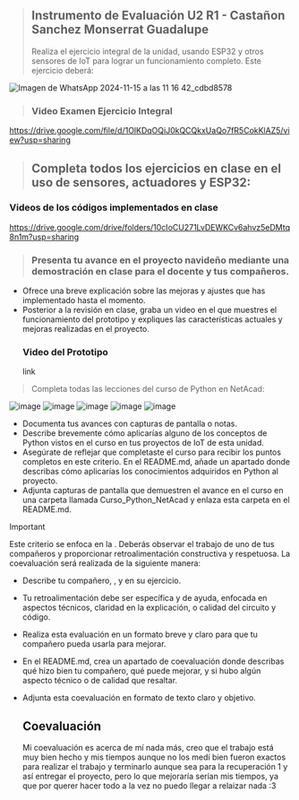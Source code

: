 > ## Instrumento de Evaluación U2 R1 - Castañon Sanchez Monserrat Guadalupe
> Realiza el ejercicio integral de la unidad, usando ESP32 y otros sensores
de IoT para lograr un funcionamiento completo. Este ejercicio deberá:

![Imagen de WhatsApp 2024-11-15 a las 11 16 42_cdbd8578](https://github.com/user-attachments/assets/f5092b00-54b7-4d74-a866-ce721115019c)

> ### Video Examen Ejercicio Integral
https://drive.google.com/file/d/1OlKDqOQiJ0kQCQkxUaQo7fR5CokKlAZ5/view?usp=sharing

> ## Completa todos los ejercicios en clase en el uso de sensores, actuadores y ESP32:
  ### Videos de los códigos implementados en clase
https://drive.google.com/drive/folders/10cIoCU271LvDEWKCv6ahvz5eDMtq8n1m?usp=sharing

> ### Presenta tu avance en el proyecto navideño mediante una demostración en clase para el docente y tus compañeros.

- Ofrece una breve explicación sobre las mejoras y ajustes que has implementado hasta el momento.
- Posterior a la revisión en clase, graba un video en el que muestres el funcionamiento del prototipo
  y expliques las características actuales y mejoras realizadas en el proyecto.
  ### Video del Prototipo
  link

> Completa todas las lecciones del curso de Python en NetAcad:

![image](https://github.com/user-attachments/assets/53a991ba-2c76-4267-9e17-d49094cd0bf1)
![image](https://github.com/user-attachments/assets/c28afa24-7903-428e-956d-e12ca0197333)
![image](https://github.com/user-attachments/assets/4d614729-23ee-4a09-a70b-9613e9de9790)
![image](https://github.com/user-attachments/assets/85603fca-73d3-4aaf-9d82-4c8e08e68470)
![image](https://github.com/user-attachments/assets/1569e7e7-711e-43e8-b5bd-91c921772ba9)




- Documenta tus avances con capturas de pantalla o notas.
- Describe brevemente cómo aplicarías alguno de los conceptos de Python vistos en el curso en tus proyectos
  de IoT de esta unidad.
- Asegúrate de reflejar que completaste el curso para recibir los puntos completos en este criterio.
  En el README.md, añade un apartado donde describas cómo aplicarías los conocimientos adquiridos en Python al proyecto.
- Adjunta capturas de pantalla que demuestren el avance en el curso en una carpeta llamada Curso_Python_NetAcad
  y enlaza esta carpeta en el README.md.

> [!IMPORTANT]
> Este criterio se enfoca en la . Deberás observar el trabajo de uno de tus compañeros y proporcionar retroalimentación
> constructiva y respetuosa. La coevaluación será realizada de la siguiente manera:

- Describe  tu compañero, , y  en su ejercicio.
- Tu retroalimentación debe ser específica y de ayuda, enfocada en aspectos técnicos, claridad en la explicación,
  o calidad del circuito y código.
- Realiza esta evaluación en un formato breve y claro para que tu compañero pueda usarla para mejorar.
- En el README.md, crea un apartado de coevaluación donde describas qué hizo bien tu compañero, qué puede mejorar,
  y si hubo algún aspecto técnico o de calidad que resaltar.
- Adjunta esta coevaluación en formato de texto claro y objetivo.

  ## Coevaluación
  Mi coevaluación es acerca de mí nada más, creo que el trabajo está muy bien hecho
  y mis tiempos aunque no los medí bien fueron exactos para realizar el trabajo y
  terminarlo aunque sea para la recuperación 1 y así entregar el proyecto, pero lo que
  mejoraría serían mis tiempos, ya que por querer hacer todo a la vez no puedo
  llegar a relaizar nada :3


